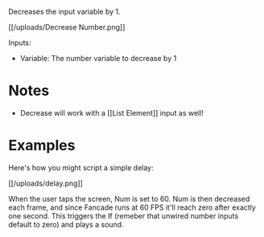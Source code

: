 Decreases the input variable by 1.

[[/uploads/Decrease Number.png]]

Inputs:
- Variable: The number variable to decrease by 1

# Notes

- Decrease will work with a [[List Element]] input as well!

# Examples

Here's how you might script a simple delay:

[[/uploads/delay.png]]

When the user taps the screen, Num is set to 60. Num is then decreased each frame, and since Fancade runs at 60 FPS it'll reach zero after exactly one second. This triggers the If (remeber that unwired number inputs default to zero) and plays a sound.